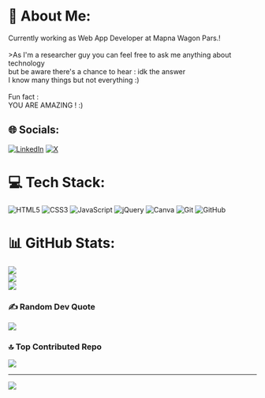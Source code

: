 # 💫 About Me:
Currently working as Web App Developer at Mapna Wagon Pars.!<br><br>>As I'm a researcher guy you can feel free to ask me anything about technology <br>but be aware there's a chance to hear : idk the answer <br>I know many things but not everything :)<br><br>Fun fact : <br>YOU ARE AMAZING ! :)


## 🌐 Socials:
[![LinkedIn](https://img.shields.io/badge/LinkedIn-%230077B5.svg?logo=linkedin&logoColor=white)](https://linkedin.com/in/kourosherad) [![X](https://img.shields.io/badge/X-black.svg?logo=X&logoColor=white)](https://x.com/kourosherad) 

# 💻 Tech Stack:
![HTML5](https://img.shields.io/badge/html5-%23E34F26.svg?style=flat&logo=html5&logoColor=white) ![CSS3](https://img.shields.io/badge/css3-%231572B6.svg?style=flat&logo=css3&logoColor=white) ![JavaScript](https://img.shields.io/badge/javascript-%23323330.svg?style=flat&logo=javascript&logoColor=%23F7DF1E) ![jQuery](https://img.shields.io/badge/jquery-%230769AD.svg?style=flat&logo=jquery&logoColor=white) ![Canva](https://img.shields.io/badge/Canva-%2300C4CC.svg?style=flat&logo=Canva&logoColor=white) ![Git](https://img.shields.io/badge/git-%23F05033.svg?style=flat&logo=git&logoColor=white) ![GitHub](https://img.shields.io/badge/github-%23121011.svg?style=flat&logo=github&logoColor=white)
# 📊 GitHub Stats:
![](https://github-readme-stats.vercel.app/api?username=kourosherad&theme=gotham&hide_border=false&include_all_commits=true&count_private=false)<br/>
![](https://github-readme-streak-stats.herokuapp.com/?user=kourosherad&theme=gotham&hide_border=false)<br/>
![](https://github-readme-stats.vercel.app/api/top-langs/?username=kourosherad&theme=gotham&hide_border=false&include_all_commits=true&count_private=false&layout=compact)

### ✍️ Random Dev Quote
![](https://quotes-github-readme.vercel.app/api?type=horizontal&theme=radical)

### 🔝 Top Contributed Repo
![](https://github-contributor-stats.vercel.app/api?username=kourosherad&limit=5&theme=dark&combine_all_yearly_contributions=true)

---
[![](https://visitcount.itsvg.in/api?id=kourosherad&icon=4&color=6)](https://visitcount.itsvg.in)

<!-- Proudly created with GPRM ( https://gprm.itsvg.in ) -->
